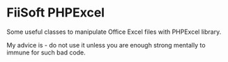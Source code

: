 # FiiSoft PHPExcel

Some useful classes to manipulate Office Excel files with PHPExcel library.

My advice is - do not use it unless you are enough strong mentally to immune for such bad code. 